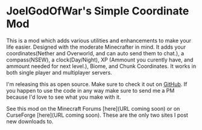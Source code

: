 JoelGodOfWar's Simple Coordinate Mod
==============
This is a mod which adds various utilities and enhancements to make your life easier. Designed with the moderate Minecrafter in mind.
It adds your coordinates(Nether and Overworld, and can auto send them to chat.), a compass(NSEW), a clock(Day/Night), XP (Ammount you curently have, and ammount needed for next level.), Biome, and Chunk Coordinates. It works in both single player and multiplayer servers.

I'm releasing this as open source. Make sure to check it out on [GitHub](https://github.com/JoelGodOfwar/joelsimplecoords/). If you happen to use the code in any way make sure to send me a PM because I'd love to see what you make with it.

See this mod on the Minecraft Forums [here](URL coming soon) or on CurseForge [here](URL coming soon). These are the only two sites I post new downloads to.
